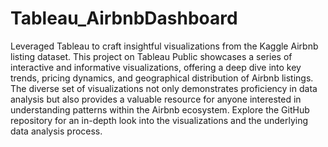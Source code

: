 # Tableau_AirbnbDashboard

Leveraged Tableau to craft insightful visualizations from the Kaggle Airbnb listing dataset. This project on Tableau Public showcases a series of interactive and informative visualizations, offering a deep dive into key trends, pricing dynamics, and geographical distribution of Airbnb listings. The diverse set of visualizations not only demonstrates proficiency in data analysis but also provides a valuable resource for anyone interested in understanding patterns within the Airbnb ecosystem. Explore the GitHub repository for an in-depth look into the visualizations and the underlying data analysis process.


